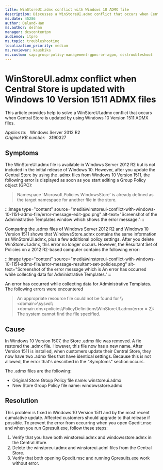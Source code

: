 ```yaml
---
title: WinStoreUI.admx conflict with Windows 10 ADMX file
description: Discusses a WinStoreUI.admx conflict that occurs when Central Store is updated by using Windows 10 Version 1511 ADMX files. This problem is fixed in Windows 10 Version1511.
ms.date: 45286
author: Deland-Han
ms.author: delhan
manager: dcscontentpm
audience: itpro
ms.topic: troubleshooting
localization_priority: medium
ms.reviewer: kaushika
ms.custom: sap:group-policy-management-gpmc-or-agpm, csstroubleshoot
---
```

# WinStoreUI.admx conflict when Central Store is updated with Windows 10 Version 1511 ADMX files

This article provides help to solve a WinStoreUI.admx conflict that occurs when Central Store is updated by using Windows 10 Version 1511 ADMX files.

_Applies to:_ &nbsp; Windows Server 2012 R2  
_Original KB number:_ &nbsp; 3190327

## Symptoms

The WinStoreUI.admx file is available in Windows Server 2012 R2 but is not included in the initial release of Windows 10. However, after you update the Central Store by using the .admx files from Windows 10 Version 1511, the following error is displayed as soon as you start editing a Group Policy object (GPO):

> Namespace 'Microsoft.Policies.WindowsStore' is already defined as the target namespace for another file in the store.

:::image type="content" source="media\winstoreui-conflict-with-windows-10-1151-admx-file/error-message-edit-gpo.png" alt-text="Screenshot of the Administrative Templates window which shows the error message.":::

Comparing the .admx files of Windows Server 2012 R2 and Windows 10 Version 1511 shows that WindowsStore.admx contains the same information as WinStoreUI.admx, plus a few additional policy settings. After you delete WinStoreUI.admx, this error no longer occurs. However, the Resultant Set of Policies on a 2012 R2-based computer contains the following error:

:::image type="content" source="media\winstoreui-conflict-with-windows-10-1151-admx-file/error-message-resultant-set-policies.png" alt-text="Screenshot of the error message which is An error has occurred while collecting data for Administrative Templates.":::

An error has occurred while collecting data for Administrative Templates. The following errors were encountered

> An appropriate resource file could not be found for \\\\\<domain>\sysvol\\<domain.dns>policies\PolicyDefinitions\WinStoreUI.admx\(error = 2): The system cannot find the file specified.

## Cause

In Windows 10 Version 1507, the Store .admx file was removed. A fix restored the .admx file. However, this file now has a new name. After Version 1511 is installed, when customers update their Central Store, they now have two .admx files that have identical settings. Because this is not allowed, the error that's described in the "Symptoms" section occurs.

The .admx files are the following:

- Original Store Group Policy file name: winstoreui.admx
- New Store Group Policy file name: windowsstore.admx

## Resolution

This problem is fixed in Windows 10 Version 1511 and by the most recent cumulative update. Affected customers should upgrade to that release if possible. To prevent the error from occurring when you open Gpedit.msc and when you run Gpresult.exe, follow these steps:  

1. Verify that you have both winstoreui.admx and windowsstore.admx in the Central Store.
2. Delete the winstoreui.admx and winstoreui.adml files from the Central Store.
3. Verify that both opening Gpedit.msc and running Gpresults.exe work without error.
